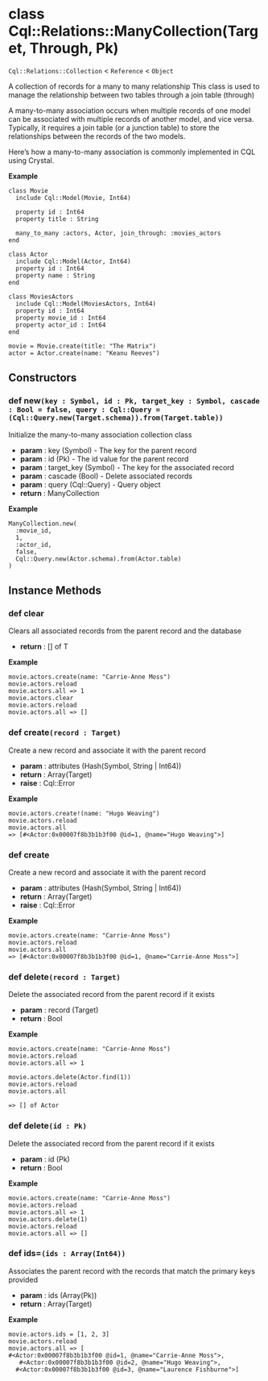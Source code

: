 # class Cql::Relations::ManyCollection(Target, Through, Pk)

`Cql::Relations::Collection` < `Reference` < `Object`

A collection of records for a many to many relationship This class is used to manage the relationship between two tables through a join table (through)

A many-to-many association occurs when multiple records of one model can be associated with multiple records of another model, and vice versa. Typically, it requires a join table (or a junction table) to store the relationships between the records of the two models.

Here’s how a many-to-many association is commonly implemented in CQL using Crystal.

**Example**

```crystal
class Movie
  include Cql::Model(Movie, Int64)

  property id : Int64
  property title : String

  many_to_many :actors, Actor, join_through: :movies_actors
end

class Actor
  include Cql::Model(Actor, Int64)
  property id : Int64
  property name : String
end

class MoviesActors
  include Cql::Model(MoviesActors, Int64)
  property id : Int64
  property movie_id : Int64
  property actor_id : Int64
end

movie = Movie.create(title: "The Matrix")
actor = Actor.create(name: "Keanu Reeves")
```

## Constructors

### def new`(key : Symbol, id : Pk, target_key : Symbol, cascade : Bool = false, query : Cql::Query = (Cql::Query.new(Target.schema)).from(Target.table))`

Initialize the many-to-many association collection class

* **param** : key (Symbol) - The key for the parent record
* **param** : id (Pk) - The id value for the parent record
* **param** : target\_key (Symbol) - The key for the associated record
* **param** : cascade (Bool) - Delete associated records
* **param** : query (Cql::Query) - Query object
* **return** : ManyCollection

**Example**

```crystal
ManyCollection.new(
  :movie_id,
  1,
  :actor_id,
  false,
  Cql::Query.new(Actor.schema).from(Actor.table)
)
```

## Instance Methods

### def clear

Clears all associated records from the parent record and the database

* **return** : \[] of T

**Example**

```crystal
movie.actors.create(name: "Carrie-Anne Moss")
movie.actors.reload
movie.actors.all => 1
movie.actors.clear
movie.actors.reload
movie.actors.all => []
```

### def create`(record : Target)`

Create a new record and associate it with the parent record

* **param** : attributes (Hash(Symbol, String | Int64))
* **return** : Array(Target)
* **raise** : Cql::Error

**Example**

```crystal
movie.actors.create!(name: "Hugo Weaving")
movie.actors.reload
movie.actors.all
=> [#<Actor:0x00007f8b3b1b3f00 @id=1, @name="Hugo Weaving">]
```

### def create

Create a new record and associate it with the parent record

* **param** : attributes (Hash(Symbol, String | Int64))
* **return** : Array(Target)
* **raise** : Cql::Error

**Example**

```crystal
movie.actors.create(name: "Carrie-Anne Moss")
movie.actors.reload
movie.actors.all
=> [#<Actor:0x00007f8b3b1b3f00 @id=1, @name="Carrie-Anne Moss">]
```

### def delete`(record : Target)`

Delete the associated record from the parent record if it exists

* **param** : record (Target)
* **return** : Bool

**Example**

```crystal
movie.actors.create(name: "Carrie-Anne Moss")
movie.actors.reload
movie.actors.all => 1

movie.actors.delete(Actor.find(1))
movie.actors.reload
movie.actors.all

=> [] of Actor
```

### def delete`(id : Pk)`

Delete the associated record from the parent record if it exists

* **param** : id (Pk)
* **return** : Bool

**Example**

```crystal
movie.actors.create(name: "Carrie-Anne Moss")
movie.actors.reload
movie.actors.all => 1
movie.actors.delete(1)
movie.actors.reload
movie.actors.all => []
```

### def ids=`(ids : Array(Int64))`

Associates the parent record with the records that match the primary keys provided

* **param** : ids (Array(Pk))
* **return** : Array(Target)

**Example**

```crystal
movie.actors.ids = [1, 2, 3]
movie.actors.reload
movie.actors.all => [
#<Actor:0x00007f8b3b1b3f00 @id=1, @name="Carrie-Anne Moss">,
   #<Actor:0x00007f8b3b1b3f00 @id=2, @name="Hugo Weaving">,
  #<Actor:0x00007f8b3b1b3f00 @id=3, @name="Laurence Fishburne">]
```
